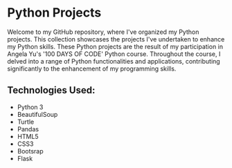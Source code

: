 <h1>Python Projects</h1>
<p>Welcome to my GitHub repository, where I've organized my Python projects. This collection showcases the projects I've undertaken to enhance my Python skills. These Python projects are the result of my participation in Angela Yu's '100 DAYS OF CODE' Python course. Throughout the course, I delved into a range of Python functionalities and applications, contributing significantly to the enhancement of my programming skills.</p>
<h2>Technologies Used:</h2>
<ul>
  <li>Python 3</li>
  <li>BeautifulSoup</li>
  <li>Turtle</li>
  <li>Pandas</li>
  <li>HTML5</li>
  <li>CSS3</li>
  <li>Bootsrap</li>
  <li>Flask</li>
</ul>
